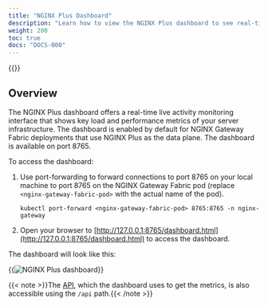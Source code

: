 ```yaml
---
title: "NGINX Plus Dashboard"
description: "Learn how to view the NGINX Plus dashboard to see real-time metrics."
weight: 200
toc: true
docs: "DOCS-000"
---
```


{{<custom-styles>}}

## Overview

The NGINX Plus dashboard offers a real-time live activity monitoring interface that shows key load and performance metrics of your server infrastructure. The dashboard is enabled by default for NGINX Gateway Fabric deployments that use NGINX Plus as the data plane. The dashboard is available on port 8765.

To access the dashboard:

1. Use port-forwarding to forward connections to port 8765 on your local machine to port 8765 on the NGINX Gateway Fabric pod (replace `<nginx-gateway-fabric-pod>` with the actual name of the pod).

    ```shell
    kubectl port-forward <nginx-gateway-fabric-pod> 8765:8765 -n nginx-gateway
    ```

1. Open your browser to [http://127.0.0.1:8765/dashboard.html](http://127.0.0.1:8765/dashboard.html) to access the dashboard.

The dashboard will look like this:

{{<img src="img/nginx-plus-dashboard.png" alt="NGINX Plus dashboard">}}


{{< note >}}The [API](https://nginx.org/en/docs/http/ngx_http_api_module.html), which the dashboard uses to get the metrics, is also accessible using the `/api` path.{{< /note >}}
